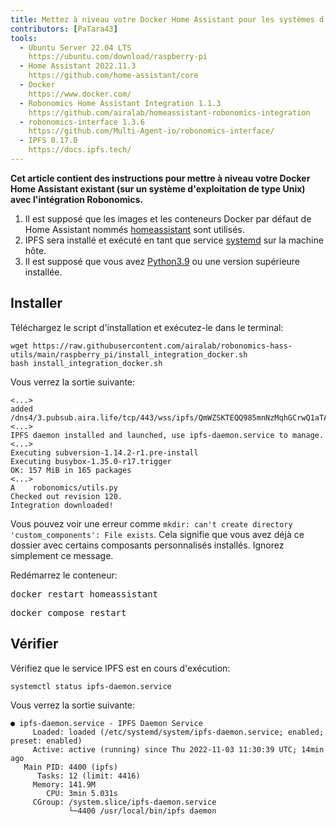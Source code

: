 ```yaml
---
title: Mettez à niveau votre Docker Home Assistant pour les systèmes d'exploitation de type Unix
contributors: [PaTara43]
tools:   
  - Ubuntu Server 22.04 LTS
    https://ubuntu.com/download/raspberry-pi
  - Home Assistant 2022.11.3
    https://github.com/home-assistant/core
  - Docker
    https://www.docker.com/
  - Robonomics Home Assistant Integration 1.1.3
    https://github.com/airalab/homeassistant-robonomics-integration
  - robonomics-interface 1.3.6
    https://github.com/Multi-Agent-io/robonomics-interface/
  - IPFS 0.17.0
    https://docs.ipfs.tech/
---
```


**Cet article contient des instructions pour mettre à niveau votre Docker Home Assistant existant (sur un système d'exploitation de type Unix) avec l'intégration Robonomics.**

<robo-wiki-picture src="home-assistant/ha_docker.png" />

<robo-wiki-note type="warning" title="DISCLAIMER">

  1. Il est supposé que les images et les conteneurs Docker par défaut de Home Assistant nommés <u>homeassistant</u> sont utilisés.
  2. IPFS sera installé et exécuté en tant que service <u>systemd</u> sur la machine hôte.
  3. Il est supposé que vous avez [Python3.9](https://www.python.org/downloads/) ou une version supérieure installée.

</robo-wiki-note>

## Installer

Téléchargez le script d'installation et exécutez-le dans le terminal:

<code-helper additionalLine="rasppi_username@rasppi_hostname">

```shell
wget https://raw.githubusercontent.com/airalab/robonomics-hass-utils/main/raspberry_pi/install_integration_docker.sh
bash install_integration_docker.sh
```

</code-helper>

Vous verrez la sortie suivante:

<code-helper additionalLine="rasppi_username@rasppi_hostname">

```shell
<...>
added /dns4/3.pubsub.aira.life/tcp/443/wss/ipfs/QmWZSKTEQQ985mnNzMqhGCrwQ1aTA6sxVsorsycQz9cQrw
<...>
IPFS daemon installed and launched, use ipfs-daemon.service to manage.
<...>
Executing subversion-1.14.2-r1.pre-install
Executing busybox-1.35.0-r17.trigger
OK: 157 MiB in 165 packages
<...>
A    robonomics/utils.py
Checked out revision 120.
Integration downloaded!
```

</code-helper>

<robo-wiki-note type="note" title="Error: `custom_components` exists">

  Vous pouvez voir une erreur comme `mkdir: can't create directory 'custom_components': File exists`. Cela signifie que vous avez déjà ce dossier avec certains composants personnalisés installés. Ignorez simplement ce message.

</robo-wiki-note>

Redémarrez le conteneur:

<robo-wiki-tabs>
  <robo-wiki-tab title="Docker">
    <code-helper additionalLine="rasppi_username@rasppi_hostname">
    <pre>docker restart homeassistant</pre>
    </code-helper>
  </robo-wiki-tab>
  <robo-wiki-tab title="Docker Compose">
    <code-helper additionalLine="rasppi_username@rasppi_hostname">
    <pre>docker compose restart</pre>
    </code-helper>
  </robo-wiki-tab>
</robo-wiki-tabs>


## Vérifier

Vérifiez que le service IPFS est en cours d'exécution:

<code-helper additionalLine="rasppi_username@rasppi_hostname">

```shell
systemctl status ipfs-daemon.service 
```

</code-helper>

Vous verrez la sortie suivante:

<code-helper additionalLine="rasppi_username@rasppi_hostname">


```
● ipfs-daemon.service - IPFS Daemon Service
     Loaded: loaded (/etc/systemd/system/ipfs-daemon.service; enabled; preset: enabled)
     Active: active (running) since Thu 2022-11-03 11:30:39 UTC; 14min ago
   Main PID: 4400 (ipfs)
      Tasks: 12 (limit: 4416)
     Memory: 141.9M
        CPU: 3min 5.031s
     CGroup: /system.slice/ipfs-daemon.service
             └─4400 /usr/local/bin/ipfs daemon
```

</code-helper>
